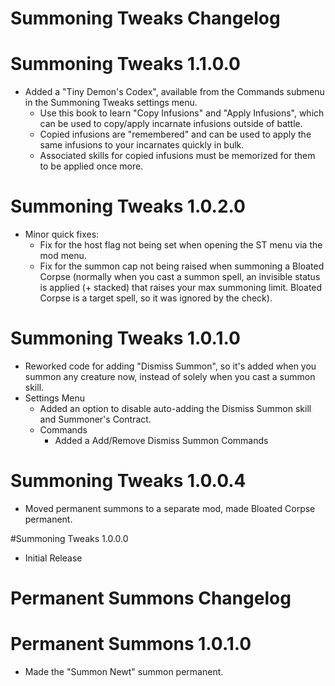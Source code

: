 Summoning Tweaks Changelog
=======
# Summoning Tweaks 1.1.0.0
* Added a "Tiny Demon's Codex", available from the Commands submenu in the Summoning Tweaks settings menu.
	* Use this book to learn "Copy Infusions" and "Apply Infusions", which can be used to copy/apply incarnate infusions outside of battle.
	* Copied infusions are "remembered" and can be used to apply the same infusions to your incarnates quickly in bulk.
	* Associated skills for copied infusions must be memorized for them to be applied once more.

# Summoning Tweaks 1.0.2.0
* Minor quick fixes:
	* Fix for the host flag not being set when opening the ST menu via the mod menu.
	* Fix for the summon cap not being raised when summoning a Bloated Corpse (normally when you cast a summon spell, an invisible status is applied (+ stacked) that raises your max summoning limit. Bloated Corpse is a target spell, so it was ignored by the check).

# Summoning Tweaks 1.0.1.0
* Reworked code for adding "Dismiss Summon", so it's added when you summon any creature now, instead of solely when you cast a summon skill.
* Settings Menu
	* Added an option to disable auto-adding the Dismiss Summon skill and Summoner's Contract.
	* Commands
		* Added a Add/Remove Dismiss Summon Commands

# Summoning Tweaks 1.0.0.4
* Moved permanent summons to a separate mod, made Bloated Corpse permanent.

#Summoning Tweaks 1.0.0.0
* Initial Release

Permanent Summons Changelog
=======
# Permanent Summons 1.0.1.0
* Made the "Summon Newt" summon permanent.